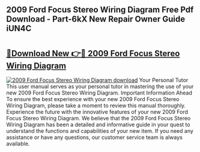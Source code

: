 ## 2009 Ford Focus Stereo Wiring Diagram Free Pdf Download - Part-6kX New Repair Owner Guide iUN4C

# <h2><a href="http://dfrflqw.blite.top/?on=2009+Ford+Focus+Stereo+Wiring+Diagram">🔗Download New 👉🔴 2009 Ford Focus Stereo Wiring Diagram</a></h2>

[![2009 Ford Focus Stereo Wiring Diagram download](https://i.imgur.com/lujVjoI.png)](http://dfrflqw.blite.top/?on=2009+Ford+Focus+Stereo+Wiring+Diagram)
Your Personal Tutor This user manual serves as your personal tutor in mastering the use of your new 2009 Ford Focus Stereo Wiring Diagram. Important Information Ahead To ensure the best experience with your new 2009 Ford Focus Stereo Wiring Diagram, please take a moment to review this manual thoroughly. Experience the future with the innovative features of your new 2009 Ford Focus Stereo Wiring Diagram. We believe that the 2009 Ford Focus Stereo Wiring Diagram has been a detailed and informative guide in your quest to understand the functions and capabilities of your new item. If you need any assistance or have any questions, our customer service team is always available.
